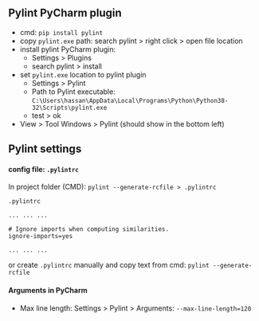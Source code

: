 ## Pylint PyCharm plugin
* cmd: `pip install pylint`
* copy `pylint.exe` path: search pylint > right click > open file location
* install pylint PyCharm plugin: 
  * Settings > Plugins
  * search pylint > install
* set `pylint.exe` location to pylint plugin
  * Settings > Pylint
  * Path to Pylint executable: `C:\Users\hassan\AppData\Local\Programs\Python\Python38-32\Scripts\pylint.exe`
  * test > ok
* View > Tool Windows > Pylint (should show in the bottom left)

## Pylint settings
#### config file: `.pylintrc`
In project folder (CMD): `pylint --generate-rcfile > .pylintrc`    

`.pylintrc`
```text
... ... ...

# Ignore imports when computing similarities.
ignore-imports=yes

... ... ...
```

or create `.pylintrc` manually and copy text from cmd: `pylint --generate-rcfile`

#### Arguments in PyCharm
* Max line length: Settings > Pylint > Arguments: `--max-line-length=120`
